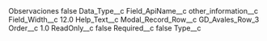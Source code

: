 <?xml version="1.0" encoding="UTF-8"?>
<CustomMetadata xmlns="http://soap.sforce.com/2006/04/metadata" xmlns:xsi="http://www.w3.org/2001/XMLSchema-instance" xmlns:xsd="http://www.w3.org/2001/XMLSchema">
    <label>Observaciones</label>
    <protected>false</protected>
    <values>
        <field>Data_Type__c</field>
        <value xsi:nil="true"/>
    </values>
    <values>
        <field>Field_ApiName__c</field>
        <value xsi:type="xsd:string">other_information__c</value>
    </values>
    <values>
        <field>Field_Width__c</field>
        <value xsi:type="xsd:double">12.0</value>
    </values>
    <values>
        <field>Help_Text__c</field>
        <value xsi:nil="true"/>
    </values>
    <values>
        <field>Modal_Record_Row__c</field>
        <value xsi:type="xsd:string">GD_Avales_Row_3</value>
    </values>
    <values>
        <field>Order__c</field>
        <value xsi:type="xsd:double">1.0</value>
    </values>
    <values>
        <field>ReadOnly__c</field>
        <value xsi:type="xsd:boolean">false</value>
    </values>
    <values>
        <field>Required__c</field>
        <value xsi:type="xsd:boolean">false</value>
    </values>
    <values>
        <field>Type__c</field>
        <value xsi:nil="true"/>
    </values>
</CustomMetadata>
